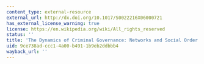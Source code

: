 ```yaml
---
content_type: external-resource
external_url: http://dx.doi.org/10.1017/S0022216X06000721
has_external_license_warning: true
license: https://en.wikipedia.org/wiki/All_rights_reserved
status: ''
title: 'The Dynamics of Criminal Governance: Networks and Social Order in Rio de Janeiro'
uid: 9ce738ad-ccc1-4a00-b491-1b9eb2ddbbb4
wayback_url: ''
---
```

